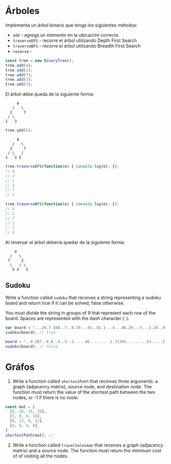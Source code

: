 # Árboles

Implementa un árbol binario que tenga los siguientes métodos:

* `add` - agrega un elemento en la ubicación correcta
* `traverseDFS` - recorre el árbol utilizando Depth First Search
* `traverseBFS` - recorre el árbol utilizando Breadth First Search
* `reverse` -

```javascript
const tree = new BinaryTree();
tree.add(4);
tree.add(2);
tree.add(7);
tree.add(1);
tree.add(3);
```

El árbol debe queda de la siguiente forma:

```
     4
   /   \
  2     7
 / \
1   3
```

```javascript
tree.add(5);
```

```
     4
   /   \
  2     7
 / \   /
1   3 5
```

```javascript
tree.traverseDFS(function(e) { console.log(e); });
// 4
// 2
// 1
// 3
// 7
// 5

tree.traverseBFS(function(e) { console.log(e); });
// 4
// 2
// 7
// 1
// 3
// 5
```

Al reversar el árbol debería quedar de la siguiente forma:

```
    4
  /   \
 7     2
  \   / \
   5 3   1
```

## Sudoku

Write a function called `sudoku` that receives a string representing a sudoku board and return true if it can be solved, false otherwise.

You must divide the string in groups of 9 that represent each row of the board. Spaces are represented with the dash character (`.`).

```javascript
var board = "...26.7.168..7..9.19...45..82.1...4...46.29...5...3.28..93...74.4..5..367.3.18...";
sudoku(board); // true

board = "..9.287..8.6..4..5..3.....46.........2.71345.........23.....5..9..4..8.7..125.3.."
sudoku(board); // false
```

# Gráfos

1. Write a function called `shortestPath` that receives three arguments: a graph (adjacency matrix), source node, and destination node. The function must return the value of the shortest path between the two nodes, or -1 if there is no route.

```javascript
const mat = [
  [0, 10, 15, 20],
  [5, 0, 9, 10],
  [6, 13, 0, 12],
  [8, 8, 9, 0],
]
shortestPath(mat); //
```

2. Write a function called `travelSalesman` that receives a graph (adjacency matrix) and a source node. The function must return the minimum cost of of visiting all the nodes.

```javascript

```
